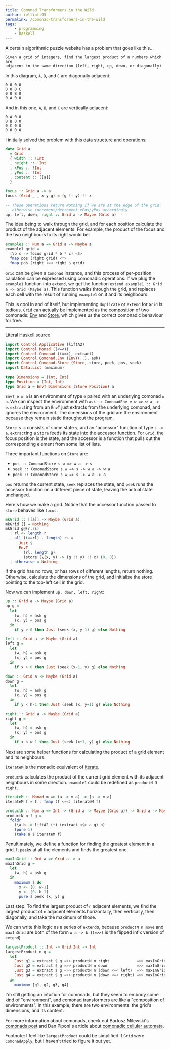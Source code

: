```yaml
---
title: Comonad Transformers in the Wild
author: ielliott95
permalink: /comonad-transformers-in-the-wild
tags:
    - programming
    - haskell
---
```

A certain algorithmic puzzle website has a problem that goes like this...

    Given a grid of integers, find the largest product of n numbers which are
    adjacent in the same direction (left, right, up, down, or diagonally)

In this diagram, `A`, `B`, and `C` are diagonally adjacent:

    0 0 0 0
    0 0 0 C
    0 0 B 0
    0 A 0 0 

And in this one, `A`, `B`, and `C` are vertically adjacent:

    0 A 0 0
    0 B 0 0
    0 C 0 0
    0 0 0 0 

I initially solved the problem with this data structure and operations:

``` haskell
data Grid a
  = Grid 
  { width :: !Int
  , height :: !Int
  , xPos :: !Int
  , yPos :: !Int
  , content :: [[a]]
  }

focus :: Grid a -> a
focus (Grid _ _ x y g) = (g !! y) !! x

-- These operations return Nothing if we are at the edge of the grid,
-- otherwise increment/decrement xPos/yPos accordingly
up, left, down, right :: Grid a -> Maybe (Grid a)
```

The idea being to walk through the grid, and for each position calculate the product of the adjacent elements. For example, the product of the focus and the two neighbours to its right would be:

``` haskell
example1 :: Num a => Grid a -> Maybe a
example1 grid =
  (\b c -> focus grid * b * c) <$> 
  fmap pos (right grid) <*>
  fmap pos (right <=< right $ grid)
```

`Grid` can be given a `Comonad` instance, and this process of per-position calulation can be expressed using comonadic operations. If we plug the `example1` function into `extend`, we get the function `extend example1 :: Grid a -> Grid (Maybe a)`. This function walks through the grid, and replaces each cell with the result of running `example1` on it and its neighbours.

This is cool in and of itself, but implementing `duplicate` or `extend` for `Grid` is tedious. `Grid` can actually be implemented as the composition of two comonads: [Env](https://hackage.haskell.org/package/comonad/docs/Control-Comonad-Env.html) and [Store](https://hackage.haskell.org/package/comonad/docs/Control-Comonad-Store.html), which gives us the correct comonadic behaviour for free.

------------------------------------------------------------------------

[Literal Haskell source](../files/grid_comonad.lhs)

``` haskell
import Control.Applicative (liftA2)
import Control.Monad ((<=<))
import Control.Comonad ((=>>), extract)
import Control.Comonad.Env (EnvT(..), ask)
import Control.Comonad.Store (Store, store, peek, pos, seek)
import Data.List (maximum)

type Dimensions = (Int, Int)
type Position = (Int, Int)
type Grid a = EnvT Dimensions (Store Position) a
```

`EnvT e w a` is an environment of type `e` paired with an underlying comonad `w a`. We can inspect the environment with `ask :: ComonadEnv e w => w a -> e`. `extract`ing from an `EnvT` just extracts from the underlying comonad, and ignores the environment. The dimensions of the grid are the environment because they remain static throughout the program.

`Store s a` consists of some state `s`, and an "accessor" function of type `s -> a`. `extract`ing a `Store` feeds its state into the accessor function. For `Grid`, the focus position is the state, and the accessor is a function that pulls out the corresponding element from some list of lists.

Three important functions on `Store` are:

-   `pos :: ComonadStore s w => w a -> s`
-   `seek :: ComonadStore s w => s -> w a -> w a`
-   `peek :: ComonadStore s w => s -> w a -> a`

`pos` returns the current state, `seek` replaces the state, and `peek` runs the accessor function on a different piece of state, leaving the actual state unchanged.

Here's how we make a grid. Notice that the accessor function passed to `store` behaves like `focus`.

``` haskell
mkGrid :: [[a]] -> Maybe (Grid a)
mkGrid [] = Nothing
mkGrid g@(r:rs)
  | rl <- length r
  , all ((==rl) . length) rs =
      Just $
      EnvT
        (rl, length g)
        (store (\(x, y) -> (g !! y) !! x) (0, 0))
  | otherwise = Nothing
```

If the grid has no rows, or has rows of different lengths, return nothing. Otherwise, calculate the dimensions of the grid, and initialise the store pointing to the top-left cell in the grid.


Now we can implement `up, down, left, right`:
``` haskell
up :: Grid a -> Maybe (Grid a)
up g =
  let
    (w, h) = ask g
    (x, y) = pos g
  in
    if y > 0 then Just (seek (x, y-1) g) else Nothing 

left :: Grid a -> Maybe (Grid a)
left g =
  let
    (w, h) = ask g
    (x, y) = pos g
  in
    if x > 0 then Just (seek (x-1, y) g) else Nothing 

down :: Grid a -> Maybe (Grid a)
down g =
  let
    (w, h) = ask g
    (x, y) = pos g
  in
    if y < h-1 then Just (seek (x, y+1) g) else Nothing 

right :: Grid a -> Maybe (Grid a)
right g =
  let
    (w, h) = ask g
    (x, y) = pos g
  in
    if x < w-1 then Just (seek (x+1, y) g) else Nothing 
```

Next are some helper functions for calculating the product of a grid element and its neighbours.

`iterateM` is the monadic equivalent of [iterate](https://hackage.haskell.org/package/base/docs/Data-List.html#v:iterate).

`productN` calculates the product of the current grid element with its adjacent neighbours in some direction. `example1` could be redefined as `productN 3 right`.
``` haskell
iterateM :: Monad m => (a -> m a) -> [a -> m a]
iterateM f = f : fmap (f <=<) (iterateM f)

productN :: Num a => Int -> (Grid a -> Maybe (Grid a)) -> Grid a -> Maybe a
productN n f g =
  foldr
    (\a b -> liftA2 (*) (extract <$> a g) b)
    (pure 1)
    (take n $ iterateM f)
```

Penultimately, we define a function for finding the greatest element in a grid. It `peek`s at all the elements and finds the greatest one.
``` haskell
maxInGrid :: Ord a => Grid a -> a
maxInGrid g =
  let
    (w, h) = ask g
  in
    maximum $ do
      x <- [0..w-1]
      y <- [0..h-1]
      pure $ peek (x, y) g
```

Last step. To find the largest product of `n` adjacent elements, we find the largest product of `n` adjacent elements horizontally, then vertically, then diagonally, and take the maximum of those.

We can write this logic as a series of `extend`s, because `productN n move` and `maxInGrid` are both of the form `w a -> b`. (`(=>>)` is the flipped infix version of `extend`)
``` haskell
largestProduct :: Int -> Grid Int -> Int
largestProduct n g =
  let
    Just g1 = extract $ g =>> productN n right            =>> maxInGrid
    Just g2 = extract $ g =>> productN n down             =>> maxInGrid
    Just g3 = extract $ g =>> productN n (down <=< left)  =>> maxInGrid
    Just g4 = extract $ g =>> productN n (down <=< right) =>> maxInGrid
  in
    maximum [g1, g2, g3, g4]
```

I'm still getting an intuition for comonads, but they seem to embody some kind of "environment", and comonad transformers are like a "composition of environments". In this example, there are two environments: the grid's dimensions, and its content.

For more information about comonads, check out Bartosz Milewski's [comonads post](https://bartoszmilewski.com/2017/01/02/comonads/) and Dan Piponi's article about [comonadic cellular automata](http://blog.sigfpe.com/2006/12/evaluating-cellular-automata-is.html).

Footnote: I feel like `largestProduct` could be simplified if `Grid` were `ComonadApply`, but I haven't tried to figure it out yet.
